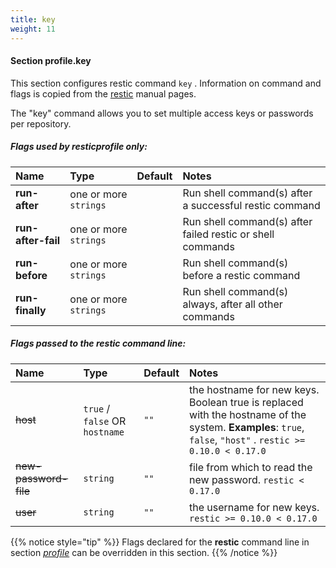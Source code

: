 ```yaml
---
title: key
weight: 11
---
```

#### Section profile.**key**

This section configures restic command `key` .
Information on command and flags is copied from the [restic](https://github.com/restic/restic) manual pages.

The "key" command allows you to set multiple access keys or passwords
per repository.

##### Flags used by **resticprofile** only:

| Name              | Type                    | Default  | Notes |
|:------------------|:------------------------|:---------|:------|
| **run-after** |one or more `strings` | |Run shell command(s) after a successful restic command |
| **run-after-fail** |one or more `strings` | |Run shell command(s) after failed restic or shell commands |
| **run-before** |one or more `strings` | |Run shell command(s) before a restic command |
| **run-finally** |one or more `strings` | |Run shell command(s) always, after all other commands |



##### Flags passed to the **restic** command line:

| Name              | Type                    | Default  | Notes |
|:------------------|:------------------------|:---------|:------|
| ~~host~~ |`true` / `false` OR `hostname` |`""` |the hostname for new keys. Boolean true is replaced with the hostname of the system. **Examples**: `true`, `false`, `"host"` . `restic >= 0.10.0 < 0.17.0`  |
| ~~new-password-file~~ |`string` |`""` |file from which to read the new password. `restic < 0.17.0`  |
| ~~user~~ |`string` |`""` |the username for new keys. `restic >= 0.10.0 < 0.17.0`  |




{{% notice style="tip" %}}
Flags declared for the **restic** command line in section *[profile](../profile)*
can be overridden in this section.
{{% /notice %}}


